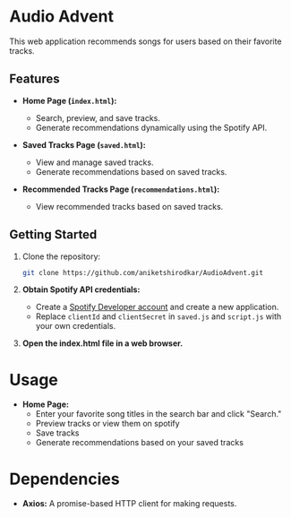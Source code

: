 # Audio Advent

This web application recommends songs for users based on their favorite tracks.

## Features

- **Home Page (`index.html`):**
  - Search, preview, and save tracks.
  - Generate recommendations dynamically using the Spotify API.

- **Saved Tracks Page (`saved.html`):**
  - View and manage saved tracks.
  - Generate recommendations based on saved tracks.

- **Recommended Tracks Page (`recommendations.html`):**
  - View recommended tracks based on saved tracks.

## Getting Started

1. Clone the repository:

   ```bash
   git clone https://github.com/aniketshirodkar/AudioAdvent.git
   
2. **Obtain Spotify API credentials:**
   - Create a [Spotify Developer account](https://developer.spotify.com/) and create a new application.
   - Replace `clientId` and `clientSecret` in `saved.js` and `script.js` with your own credentials.
  
3. **Open the index.html file in a web browser.**

# Usage

- **Home Page:**
  - Enter your favorite song titles in the search bar and click "Search."
  - Preview tracks or view them on spotify
  - Save tracks
  - Generate recommendations based on your saved tracks

# Dependencies

- **Axios:** A promise-based HTTP client for making requests.


